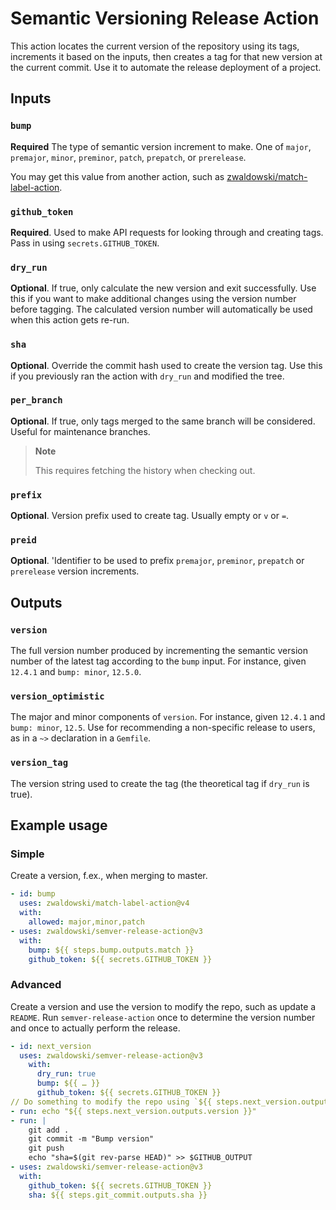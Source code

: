 # Semantic Versioning Release Action

This action locates the current version of the repository using its tags, increments it based on the inputs, then creates a tag for that new version at the current commit. Use it to automate the release deployment of a project.

## Inputs

### `bump`

**Required** The type of semantic version increment to make. One of `major`, `premajor`, `minor`, `preminor`, `patch`, `prepatch`, or `prerelease`.

You may get this value from another action, such as [zwaldowski/match-label-action](https://github.com/zwaldowski/match-label-action).

### `github_token`

**Required**. Used to make API requests for looking through and creating tags. Pass in using `secrets.GITHUB_TOKEN`.

### `dry_run`

**Optional**. If true, only calculate the new version and exit successfully. Use this if you want to make additional changes using the version number before tagging. The calculated version number will automatically be used when this action gets re-run.

### `sha`

**Optional**. Override the commit hash used to create the version tag. Use this if you previously ran the action with `dry_run` and modified the tree.

### `per_branch`

**Optional**. If true, only tags merged to the same branch will be considered. Useful for maintenance branches.

> **Note**
>
> This requires fetching the history when checking out.

### `prefix`

**Optional**. Version prefix used to create tag. Usually empty or `v` or `=`.

### `preid`

**Optional**. 'Identifier to be used to prefix `premajor`, `preminor`, `prepatch` or `prerelease` version increments.

## Outputs

### `version`

The full version number produced by incrementing the semantic version number of the latest tag according to the `bump` input. For instance, given `12.4.1` and `bump: minor`, `12.5.0`.

### `version_optimistic`

The major and minor components of `version`. For instance, given `12.4.1` and `bump: minor`, `12.5`. Use for recommending a non-specific release to users, as in a `~>` declaration in a `Gemfile`.

### `version_tag`

The version string used to create the tag (the theoretical tag if `dry_run` is true).

## Example usage

### Simple

Create a version, f.ex., when merging to master.

```yaml
- id: bump
  uses: zwaldowski/match-label-action@v4
  with:
    allowed: major,minor,patch
- uses: zwaldowski/semver-release-action@v3
  with:
    bump: ${{ steps.bump.outputs.match }}
    github_token: ${{ secrets.GITHUB_TOKEN }}
```

### Advanced

Create a version and use the version to modify the repo, such as update a `README`. Run `semver-release-action` once to determine the version number and once to actually perform the release.

```yaml
- id: next_version
  uses: zwaldowski/semver-release-action@v3
    with:
      dry_run: true
      bump: ${{ … }}
      github_token: ${{ secrets.GITHUB_TOKEN }}
// Do something to modify the repo using `${{ steps.next_version.outputs.version }}`.
- run: echo "${{ steps.next_version.outputs.version }}"
- run: |
    git add .
    git commit -m "Bump version"
    git push
    echo "sha=$(git rev-parse HEAD)" >> $GITHUB_OUTPUT
- uses: zwaldowski/semver-release-action@v3
  with:
    github_token: ${{ secrets.GITHUB_TOKEN }}
    sha: ${{ steps.git_commit.outputs.sha }}
```
